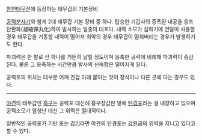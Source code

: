 [창천태무전](%EC%B0%BD%EC%B2%9C%ED%83%9C%EB%AC%B4%EC%A0%84.md)에 등장하는 태무갑의 기본장비

[공력분사기](%EA%B3%B5%EB%A0%A5%EB%B6%84%EC%82%AC%EA%B8%B0.md)와 함게 2대 태무갑 기본 장비
중 하나. 탑승한 기갑사의 증폭된 내공을 응축탄환화(凝縮彈丸化)하여 발사하는 일종의 대포다. 내력 소모가 심하기에 연달아 사용할 경우
태무갑을 기동할 내력이 떨어져 최악의 경우 태무갑이 멈춰버리는 경우가 발생하기도 한다.

파괴력은 한 발로 산 하나를 거뜬히 날릴 정도이며 응축한 공력에 비례해 파괴력이 증감된다. 물론 그 응축하는 시간만큼 발사의 신속함은
떨어지게 된다.  

공력포의 위치는 대부분 어깨 견갑 아래 붙이는 것이 정석이나 다른 곳에 다는 경우도 있다.  

* * *

[야견](%EC%95%BC%EA%B2%AC.md)의 태무갑인 [흑구](%ED%9D%91%EA%B5%AC.md)는 공력포 대신에
흉부장갑판 밑에 [탄경포](%ED%83%84%EA%B2%BD%ED%8F%AC.md)라는 걸 내장하고 있으며 공력소모가 엄청난 대신 그
위력은 절대적이다.

일반적인 공력포가 기탄 또는 [강기](%EA%B0%95%EA%B8%B0.md)라면 야견의 탄경포는
[강환](%EA%B0%95%ED%99%98.md)급의 위력을 지니고 있다고 할 수 있다.

